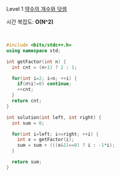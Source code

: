 Level 1 [약수의 개수와 덧셈](https://programmers.co.kr/learn/courses/30/lessons/77884)

시간 복잡도: **O(N^2)**

<br>

```cpp
#include <bits/stdc++.h>
using namespace std;

int getFactor(int n) {
  int cnt = (n>1) ? 2 : 1;

  for(int i=2; i<n; ++i) {
    if(n%i!=0) continue;
    ++cnt;
  }
  return cnt;
}

int solution(int left, int right) {
  int sum = 0;

  for(int i=left; i<=right; ++i) {
    int x = getFactor(i);
    sum = sum + (((x&1)==0) ? i : -1*i);
  }

  return sum;
}
```